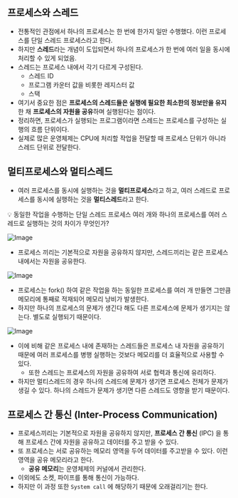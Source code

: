 ## 프로세스와 스레드

- 전통적인 관점에서 하나의 프로세스는 한 번에 한가지 일만 수행했다. 이런 프로세스를 단일 스레드 프로세스라고 한다.
- 하지만 **스레드**라는 개념이 도입되면서 하나의 프로세스가 한 번에 여러 일을 동시에 처리할 수 있게 되었음.
- 스레드는 프로세스 내에서 각기 다르게 구성된다.
    - 스레드 ID
    - 프로그램 카운터 값을 비롯한 레지스터 값
    - 스택
- 여기서 중요한 점은 **프로세스의 스레드들은 실행에 필요한 최소한의 정보만을 유지**한 채 **프로세스의 자원을 공유**하며 실행된다는 점이다.
- 정리하면, 프로세스가 실행되는 프로그램이라면 스레드는 프로세스를 구성하는 실행의 흐름 단위이다.
- 실제로 많은 운영체제는 CPU에 처리할 작업을 전달할 때 프로세스 단위가 아니라 스레드 단위로 전달한다.

## 멀티프로세스와 멀티스레드

- 여러 프로세스를 동시에 실행하는 것을 **멀티프로세스**라고 하고, 여러 스레드로 프로세스를 동시에 실행하는 것을 **멀티스레드**라고 한다.

<aside>
💡
동일한 작업을 수행하는 단일 스레드 프로세스 여러 개와 하나의 프로세스를 여러 스레드로 실행하는 것의 차이가 무엇인가?
</aside>

![Image](https://github.com/user-attachments/assets/752dcdfb-ec39-4354-b0de-f0fd9c4ecde1)
- 프로세스 끼리는 기본적으로 자원을 공유하지 않지만, 스레드끼리는 같은 프로세스 내에서는 자원을 공유한다.

![Image](https://github.com/user-attachments/assets/bccc0c2f-b596-42c8-98b0-e60382103e5a)
- 프로세스는 fork() 하여 같은 작업을 하는 동일한 프로세스를 여러 개 만들면 그만큼 메모리에 통째로 적재되어 메모리 낭비가 발생한다.
- 하지만 하나의 프로세스의 문제가 생긴다 해도 다른 프로세스에 문제가 생기지는 않는다. 별도로 실행되기 때문이다.

![Image](https://github.com/user-attachments/assets/dffd1d0e-c667-4fcf-af09-c77b82a249b6)
- 이에 비해 같은 프로세스 내에 존재하는 스레드들은 프로세스 내 자원을 공유하기 때문에 여러 프로세스를 병행 실행하는 것보다 메모리를 더 효율적으로 사용할 수 있다.
    - 또한 스레드는 프로세스의 자원을 공유하여 서로 협력과 통신에 유리하다.
- 하지만 멀티스레드의 경우 하나의 스레드에 문제가 생기면 프로세스 전체가 문제가 생길 수 있다. 하나의 스레드가 문제가 생기면 다른 스레드도 영향을 받기 때문이다.

## 프로세스 간 통신 (Inter-Process Communication)

- 프로세스끼리는 기본적으로 자원을 공유하지 않지만, **프로세스 간 통신** (IPC) 을 통해 프로세스 간에 자원을 공유하고 데이터를 주고 받을 수 있다.
- 또 프로세스는 서로 공유하는 메모리 영역을 두어 데이터를 주고받을 수 있다. 이런 영역을 공유 메모리라고 한다.
    - **공유 메모리**는 운영체제의 커널에서 관리한다.
- 이외에도 소켓, 파이프를 통해 통신이 가능하다.
- 하지만 이 과정 또한 `System call` 에 해당하기 때문에 오래걸리기는 한다.
